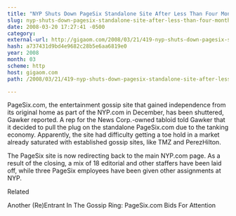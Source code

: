 ```yaml
---
title: "NYP Shuts Down PageSix Standalone Site After Less Than Four Months"
slug: nyp-shuts-down-pagesix-standalone-site-after-less-than-four-months
date: 2008-03-20 17:27:41 -0500
category: 
external-url: http://gigaom.com/2008/03/21/419-nyp-shuts-down-pagesix-standalone-site-after-less-than-four-months/
hash: a737431d9bd4e9682c28b5e6aa6819e0
year: 2008
month: 03
scheme: http
host: gigaom.com
path: /2008/03/21/419-nyp-shuts-down-pagesix-standalone-site-after-less-than-four-months/

---
```


PageSix.com, the entertainment gossip site that gained independence from its original home as part of the NYP.com in December, has been shuttered, Gawker reported. A rep for the News Corp.-owned tabloid told Gawker that it decided to pull the plug on the standalone PageSix.com due to the tanking economy. Apparently, the site had difficulty getting a toe hold in a market already saturated with established gossip sites, like TMZ and PerezHilton.



The PageSix site is now redirecting back to the main NYP.com page. As a result of the closing, a mix of 18 editorial and other staffers have been laid off, while three PageSix employees have been given other assignments at NYP.


Related


Another (Re)Entrant In The Gossip Ring: PageSix.com Bids For Attention
